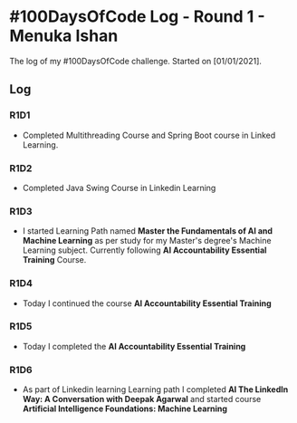 # #100DaysOfCode Log - Round 1 - Menuka Ishan

The log of my #100DaysOfCode challenge. Started on [01/01/2021].

## Log

### R1D1 

* Completed Multithreading Course and Spring Boot course in Linked Learning.

### R1D2

* Completed Java Swing Course in Linkedin Learning

### R1D3

* I started Learning Path named **Master the Fundamentals of AI and Machine Learning** as per study for my Master's degree's Machine Learning subject. Currently following **AI Accountability Essential Training** Course.

### R1D4

* Today I continued the course **AI Accountability Essential Training** 

### R1D5

* Today I completed the **AI Accountability Essential Training** 

### R1D6

* As part of Linkedin learning Learning path I completed **AI The LinkedIn Way: A Conversation with Deepak Agarwal** and started course **Artificial Intelligence Foundations: Machine Learning**

